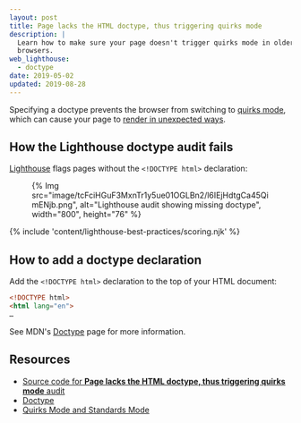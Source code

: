 ```yaml
---
layout: post
title: Page lacks the HTML doctype, thus triggering quirks mode
description: |
  Learn how to make sure your page doesn't trigger quirks mode in older
  browsers.
web_lighthouse:
  - doctype
date: 2019-05-02
updated: 2019-08-28
---
```


Specifying a doctype prevents the browser from switching to
[quirks mode](https://developer.mozilla.org/docs/Web/HTML/Quirks_Mode_and_Standards_Mode),
which can cause your page to [render in unexpected ways](https://quirks.spec.whatwg.org/#css).

## How the Lighthouse doctype audit fails

[Lighthouse](https://developers.google.com/web/tools/lighthouse/) flags pages without the `<!DOCTYPE html>` declaration:

<figure>
  {% Img src="image/tcFciHGuF3MxnTr1y5ue01OGLBn2/l6IEjHdtgCa45QimENjb.png", alt="Lighthouse audit showing missing doctype", width="800", height="76" %}
</figure>

{% include 'content/lighthouse-best-practices/scoring.njk' %}

## How to add a doctype declaration

Add the `<!DOCTYPE html>` declaration to the top of your HTML document:

```html
<!DOCTYPE html>
<html lang="en">
…
```

See MDN's [Doctype](https://developer.mozilla.org/docs/Glossary/Doctype)
page for more information.

## Resources

- [Source code for **Page lacks the HTML doctype, thus triggering quirks mode** audit](https://github.com/GoogleChrome/lighthouse/blob/ecd10efc8230f6f772e672cd4b05e8fbc8a3112d/lighthouse-core/audits/dobetterweb/doctype.js)
- [Doctype](https://developer.mozilla.org/docs/Glossary/Doctype)
- [Quirks Mode and Standards Mode](https://developer.mozilla.org/docs/Web/HTML/Quirks_Mode_and_Standards_Mode)
